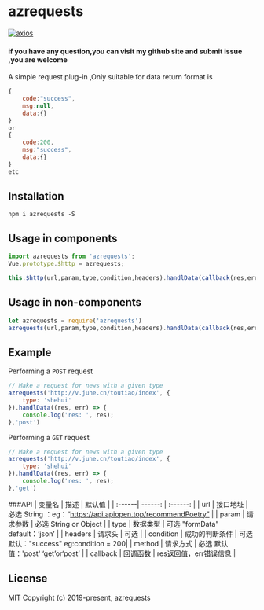 
# azrequests

[![axios](https://img.shields.io/badge/axios-%5E0.18.0-green.svg)](https://www.npmjs.com/package/azrequests)
#### if you have any question,you can visit my github site and submit issue  ,you are welcome
A simple request plug-in ,Only suitable for data return format is
```javascript
{
    code:"success",
    msg:null,
    data:{}
}
or
{
    code:200,
    msg:"success",
    data:{}
}
etc
```

## Installation
```shell
npm i azrequests -S
```

## Usage in components

```javascript
import azrequests from 'azrequests';
Vue.prototype.$http = azrequests;

this.$http(url,param,type,condition,headers).handlData(callback(res,err),method)
```
## Usage in non-components
```javascript
let azrequests = require('azrequests')
azrequests(url,param,type,condition,headers).handlData(callback(res,err)，method)
```

## Example

Performing a `POST` request

```js
// Make a request for news with a given type
azrequests('http://v.juhe.cn/toutiao/index', {
    type: 'shehui'
}).handlData((res, err) => {
    console.log('res: ', res);
},'post')

```

Performing a `GET` request

```js
// Make a request for news with a given type
azrequests('http://v.juhe.cn/toutiao/index', {
    type: 'shehui'
}).handlData((res, err) => {
    console.log('res: ', res);
},'get')
```

###API
| 变量名 | 描述 | 默认值 |
| :------| ------: | :------: |
| url | 接口地址 | 必选 String ：eg：“https://api.apiopen.top/recommendPoetry” |
| param | 请求参数 | 必选 String or Object |
| type | 数据类型 | 可选 "formData" default：‘json’ |
| headers | 请求头 | 可选 |
| condition | 成功的判断条件 | 可选 默认："success" eg:condition = 200|
| method | 请求方式 | 必选 默认值：'post' ‘get’or‘post’ |
| callback | 回调函数 | res返回值，err错误信息 |
## License
MIT
Copyright (c) 2019-present, azrequests